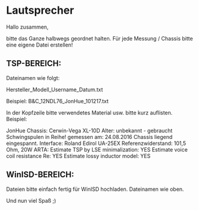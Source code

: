 # Lautsprecher

Hallo zusammen,

bitte das Ganze halbwegs geordnet halten.
Für jede Messung / Chassis bitte eine eigene Datei erstellen!


TSP-BEREICH:
---------------

Dateinamen wie folgt:

Hersteller_Modell_Username_Datum.txt

Beispiel:
B&C_12NDL76_JonHue_101217.txt


In der Kopfzeile bitte verwendetes Material usw. bitte kurz auflisten.
Beispiel:

JonHue
Chassis: Cerwin-Vega XL-10D
Alter: unbekannt - gebraucht
Schwingspulen in Reihe!
gemessen am: 
24.08.2016
Chassis liegend eingespannt.
Interface: Roland Edirol UA-25EX
Referenzwiderstand: 101,5 Ohm, 20W
ARTA:
Estimate TSP by LSE minimalization: YES
Estimate voice coil resistance Re: YES
Estimate lossy inductor model: YES


WinISD-BEREICH:
------------------
Dateien bitte einfach fertig für WinISD hochladen.
Dateinamen wie oben.

Und nun viel Spaß ;)
